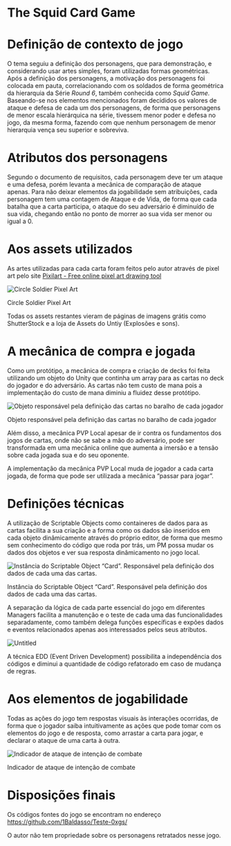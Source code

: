 # The Squid Card Game

# Definição de contexto de jogo

O tema seguiu a definição dos personagens, que para demonstração, e considerando usar artes simples, foram utilizadas formas geométricas. Após a definição dos personagens, a motivação dos personagens foi colocada em pauta, correlacionando com os soldados de forma geométrica da hierarquia da Série *Round 6*, também conhecida como *Squid Game.* Baseando-se nos elementos mencionados foram decididos os valores de ataque e defesa de cada um dos personagens, de forma que personagens de menor escala hierárquica na série, tivessem menor poder e defesa no jogo, da mesma forma, fazendo com que nenhum personagem de menor hierarquia vença seu superior e sobreviva.

# Atributos dos personagens

Segundo o documento de requisitos, cada personagem deve ter um ataque e uma defesa, porém levanta a mecânica de comparação de ataque apenas. Para não deixar elementos da jogabilidade sem atribuições, cada personagem tem uma contagem de Ataque e de Vida, de forma que cada batalha que a carta participa, o ataque do seu adversário é diminuído de sua vida, chegando então no ponto de morrer ao sua vida ser menor ou igual a 0.

# Aos assets utilizados

As artes utilizadas para cada carta foram feitos pelo autor através de pixel art pelo site [Pixilart - Free online pixel art drawing tool](https://www.pixilart.com/draw#)

![Circle Soldier Pixel Art](The%20Squid%20Card%20Game%2097e46903f4004df992e7195e2b5b4503/Untitled.png)

Circle Soldier Pixel Art

Todas os assets restantes vieram de páginas de imagens grátis como ShutterStock e a loja de Assets do Untiy (Explosões e sons).

# A mecânica de compra e jogada

Como um protótipo, a mecânica de compra e criação de decks foi feita utilizando um objeto do Unity que continha um array para as cartas no deck do jogador e do adversário. As cartas não tem custo de mana pois a implementação do custo de mana diminiu a fluidez desse protótipo.

![Objeto responsável pela definição das cartas no baralho de cada jogador](The%20Squid%20Card%20Game%2097e46903f4004df992e7195e2b5b4503/Untitled%201.png)

Objeto responsável pela definição das cartas no baralho de cada jogador

Além disso, a mecânica PVP Local apesar de ir contra os fundamentos dos jogos de cartas, onde não se sabe a mão do adversário, pode ser transformada em uma mecânica online que aumenta a imersão e a tensão sobre cada jogada sua e do seu oponente.

A implementação da mecânica PVP Local muda de jogador a cada carta jogada, de forma que pode ser utilizada a mecânica “passar para jogar”.

# Definições técnicas

A utilização de Scriptable Objects como containeres de dados para as cartas facilita a sua criação e a forma como os dados são inseridos em cada objeto dinâmicamente através do próprio editor, de forma que mesmo sem conhecimento do código que roda por trás, um PM possa mudar os dados dos objetos e ver sua resposta dinâmicamento no jogo local.

![Instância do Scriptable Object “Card”. Responsável pela definição dos dados de cada uma das cartas.](The%20Squid%20Card%20Game%2097e46903f4004df992e7195e2b5b4503/Untitled%202.png)

Instância do Scriptable Object “Card”. Responsável pela definição dos dados de cada uma das cartas.

A separação da lógica de cada parte essencial do jogo em diferentes Managers facilita a manutenção e o teste de cada uma das funcionalidades separadamente, como também delega funções específicas e expões dados e eventos relacionados apenas aos interessados pelos seus atributos.

![Untitled](The%20Squid%20Card%20Game%2097e46903f4004df992e7195e2b5b4503/Untitled%203.png)

A técnica EDD (Event Driven Development) possibilita a independência dos códigos e diminui a quantidade de código refatorado em caso de mudança de regras.

# Aos elementos de jogabilidade

Todas as ações do jogo tem respostas visuais às interações ocorridas, de forma que o jogador saiba intuitivamente as ações que pode tomar com os elementos do jogo e de resposta, como arrastar a carta para jogar, e declarar o ataque de uma carta à outra.

![Indicador de ataque de intenção de combate](The%20Squid%20Card%20Game%2097e46903f4004df992e7195e2b5b4503/Untitled%204.png)

Indicador de ataque de intenção de combate

# Disposições finais

Os códigos fontes do jogo se encontram no endereço https://github.com/1Baldasso/Teste-0xgs/

O autor não tem propriedade sobre os personagens retratados nesse jogo.
